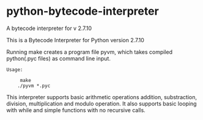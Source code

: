 # python-bytecode-interpreter
A bytecode interpreter for v 2.7.10

This is a Bytecode Interpreter for Python version 2.7.10

Running make creates a program file pyvm, which takes compiled python(.pyc files) as command line input.

```
Usage:

     make
    ./pyvm *.pyc

```
This interpreter supports basic arithmetic operations addition, substraction, division, multiplication and modulo operation.
It also supports basic looping with while and simple functions with no recursive calls.

